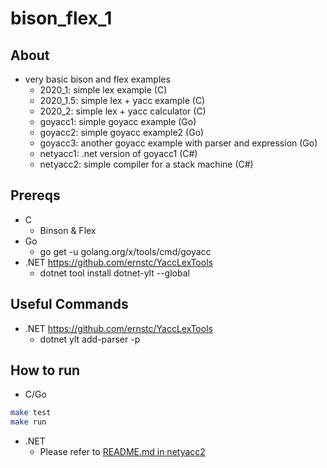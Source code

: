 # bison_flex_1

## About

* very basic bison and flex examples
  * 2020_1: simple lex example (C)
  * 2020_1.5: simple lex + yacc example (C)
  * 2020_2: simple lex + yacc calculator (C)
  * goyacc1: simple goyacc example (Go)
  * goyacc2: simple goyacc example2 (Go)
  * goyacc3: another goyacc example with parser and expression (Go)
  * netyacc1: .net version of goyacc1 (C#)
  * netyacc2: simple compiler for a stack machine (C#)

## Prereqs

* C
  * Binson & Flex
* Go
  * go get -u golang.org/x/tools/cmd/goyacc
* .NET <https://github.com/ernstc/YaccLexTools>
  * dotnet tool install dotnet-ylt --global

## Useful Commands

* .NET <https://github.com/ernstc/YaccLexTools>
  * dotnet ylt add-parser -p <parserName>

## How to run

* C/Go

```bash
make test
make run
```

* .NET
  * Please refer to [README.md in netyacc2](netyacc2/README.md)
